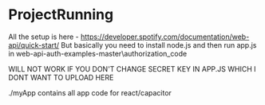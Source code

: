 # ProjectRunning
All the setup is here - https://developer.spotify.com/documentation/web-api/quick-start/
But basically you need to install node.js and then run app.js in web-api-auth-examples-master\authorization_code

WILL NOT WORK IF YOU DON'T CHANGE SECRET KEY IN APP.JS WHICH I DONT WANT TO UPLOAD HERE

./myApp contains all app code for react/capacitor

